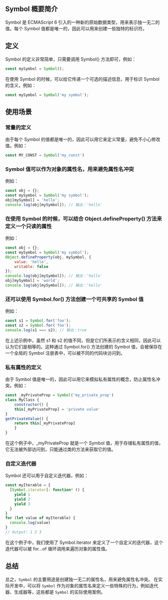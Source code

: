 ## Symbol 概要简介
Symbol 是 ECMAScript 6 引入的一种新的原始数据类型，用来表示独一无二的值。每个 Symbol 值都是唯一的，因此可以用来创建一些独特的标识符。

## 定义
Symbol 的定义非常简单，只需要调用 Symbol() 方法即可，例如：
```js
const mySymbol = Symbol();
```

在使用 Symbol 的时候，可以给它传递一个可选的描述信息，用于标识 Symbol 的含义，例如：
```js
const mySymbol = Symbol('my symbol');
```


## 使用场景

### 常量的定义
由于每个 Symbol 的值都是唯一的，因此可以用它来定义常量，避免不小心修改值。例如：
```js
const MY_CONST = Symbol('my_const')
```

### Symbol 值可以作为对象的属性名，用来避免属性名冲突
例如：
```js
const obj = {};
const mySymbol = Symbol('my symbol');
obj[mySymbol] = 'hello';
console.log(obj[mySymbol]); // 输出：'hello'
```


### 在使用 Symbol 的时候，可以结合 Object.defineProperty() 方法来定义一个只读的属性
例如：
```js
const obj = {};
const mySymbol = Symbol('my symbol');
Object.defineProperty(obj, mySymbol, {
    value: 'hello',
    writable: false
});
console.log(obj[mySymbol]); // 输出：'hello'
obj[mySymbol] = 'world';
console.log(obj[mySymbol]); // 输出：'hello'
```

### 还可以使用 Symbol.for() 方法创建一个可共享的 Symbol 值 
例如：
```js
const s1 = Symbol.for('foo');
const s2 = Symbol.for('foo');
console.log(s1 === s2); // 输出：true
```
在上述示例中，虽然 s1 和 s2 的值不同，但是它们所表示的含义相同，因此可以认为它们是相等的。这种通过 Symbol.for() 方法创建的 Symbol 值，会被保存在一个全局的 Symbol 注册表中，可以被不同的代码块访问到。


### 私有属性的定义 
由于 Symbol 值是唯一的，因此可以用它来模拟私有属性的概念，防止属性名冲突。例如：
```js
const _myPrivateProp = Symbol('my_private_prop')
class MyClass {
    constructor() {
    this[_myPrivateProp] = 'private value'
}
getPrivateValue() {
    return this[_myPrivateProp]
    }
}
```
在这个例子中，_myPrivateProp 就是一个 Symbol 值，用于存储私有属性的值，它无法被外部访问到，只能通过类的方法来获取它的值。

### 自定义迭代器
Symbol 还可以用于自定义迭代器，例如：
```js
const myIterable = {
  [Symbol.iterator]: function* () {
    yield 1
    yield 2
    yield 3
  }
}
for (let value of myIterable) {
  console.log(value)
}
// Output: 1 2 3
```
在这个例子中，我们使用了 Symbol.iterator 来定义了一个自定义的迭代器，这个迭代器可以被 for...of 循环调用来遍历对象的属性值。


## 总结
总之，`Symbol` 的主要用途是创建独一无二的属性名，用来避免属性名冲突。
在实际开发中，可以将 `Symbol` 作为对象的属性名来定义一些特殊的行为，例如迭代器、生成器等，这些都是 `Symbol` 的实际使用案例。

